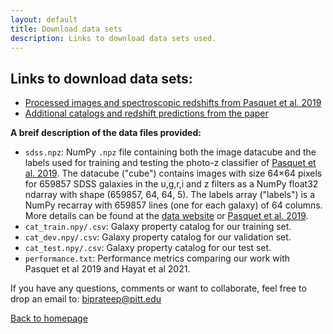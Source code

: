 ```yaml
---
layout: default
title: Download data sets
description: Links to download data sets used.
---
```


## Links to download data sets:
- [Processed images and spectroscopic redshifts from Pasquet et al. 2019](https://deepdip.iap.fr/#item/60ef1e05be2b8ebb048d951d)
- [Additional catalogs and redshift predictions from the paper](http://dx.doi.org/10.18117/mchy-tv79)

**A breif description of the data files provided:**
- `sdss.npz`: NumPy `.npz` file containing both the image datacube and the labels used for training and testing the photo-z classifier of [Pasquet et al. 2019](https://ui.adsabs.harvard.edu/abs/2019A%26A...621A..26P). The datacube ("cube") contains images with size 64×64 pixels for 659857 SDSS galaxies in the u,g,r,i and z filters as a NumPy float32 ndarray with shape (659857, 64, 64, 5). The labels array ("labels") is a NumPy recarray with 659857 lines (one for each galaxy) of 64 columns. More details can be found at the [data website](https://deepdip.iap.fr/#item/60ef1e05be2b8ebb048d951d) or [Pasquet et al. 2019](https://ui.adsabs.harvard.edu/abs/2019A%26A...621A..26P).
- `cat_train.npy/.csv`: Galaxy property catalog for our training set.
- `cat_dev.npy/.csv`: Galaxy property catalog for our validation set.
- `cat_test.npy/.csv`: Galaxy property catalog for our test set.
- `performance.txt`: Performance metrics comparing our work with Pasquet et al 2019 and Hayat et al 2021.

If you have any questions, comments or want to collaborate, feel free to drop an email to: biprateep@pitt.edu

[Back to homepage](./)
